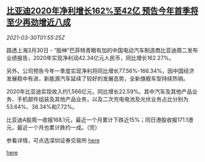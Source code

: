 <!--1617073262000-->
[比亚迪2020年净利增长162%至42亿 预告今年首季将至少再劲增近八成](https://cn.reuters.com/article/byd-2020-profit-0330-idCNKBS2BM05F)
------

<div><i>2021-03-30T01:55:25Z</i></div><p>路透上海3月30日 - “股神”巴菲特青眼有加的中国电动汽车制造商比亚迪周二发布业绩报告，2020年实现净利润42.34亿元人民币，同比增长162.27%。</p><p>另外，公司预告今年一季度实现净利将同比增长77.56%-166.34%，因中国经济发展稳中有进，新能源汽车延续了较好的发展态势，全新旗舰车型持续热销。</p><p>2020年比亚迪实现收入约1,566亿元，同比增长22.59%。其中汽车及其他产品业务、手机部件组装及其他产品业务，以及二次充电电池及光伏业务占比分别为53.64%、38.34%和7.72%。</p><p>比亚迪A股周一收报168.1元，最近一个月累计下跌近15%；同日港股收报171.1港元，最近一个月也累计跌约一成。（完）</p><p>参看详情，可点选深圳证券交易所 <a href="http://www.szse.cn/disclosure/listed/bulletinDetail/index.html?e7391d66-27ea-4e95-a161-8bd025409997">here</a></p><p><a href="http://www.szse.cn/disclosure/listed/bulletinDetail/index.html?050dae3e-189c-4c36-a6fd-9b9c6ca75567">here</a></p>
